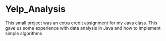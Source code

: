 # Yelp_Analysis
This small project was an extra credit assignment for my Java class. This gave us some experience with data analysis in Java and how to implement simple algorithms 
